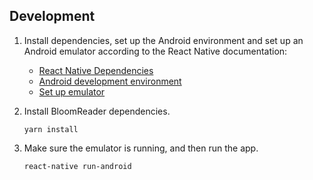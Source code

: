 ## Development

1. Install dependencies, set up the Android environment and set up an Android emulator according to the React Native documentation:
    - [React Native Dependencies](https://facebook.github.io/react-native/docs/getting-started#installing-dependencies-3)
    - [Android development environment](https://facebook.github.io/react-native/docs/getting-started#android-development-environment)
    - [Set up emulator](https://facebook.github.io/react-native/docs/getting-started#preparing-the-android-device)

2. Install BloomReader dependencies.

    `yarn install`

3. Make sure the emulator is running, and then run the app.

    `react-native run-android`
